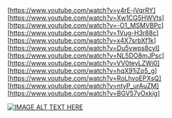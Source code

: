 [https://www.youtube.com/watch?v=y4rE-jVqrRY]  
[https://www.youtube.com/watch?v=Xw1CG5HWVts]  
[https://www.youtube.com/watch?v=-O1_MSMVBPc]  
[https://www.youtube.com/watch?v=1Vug-H3r88c]  
[https://www.youtube.com/watch?v=x4X7srbXf1k]  
[https://www.youtube.com/watch?v=Du5ywps8cyI]  
[https://www.youtube.com/watch?v=NL5DO8mJPsc]  
[https://www.youtube.com/watch?v=VV0teyLZWi0]  
[https://www.youtube.com/watch?v=hqX91iZo5_g]  
[https://www.youtube.com/watch?v=RoLhvoEPXsQ]  
[https://www.youtube.com/watch?v=ntyP_urAuZM]  
[https://www.youtube.com/watch?v=BGV57yOxkig]  




[![IMAGE ALT TEXT HERE](https://img.youtube.com/vi/YOUTUBE_VIDEO_ID_HERE/0.jpg)](https://www.youtube.com/watch?v=y4rE-jVqrRY)
